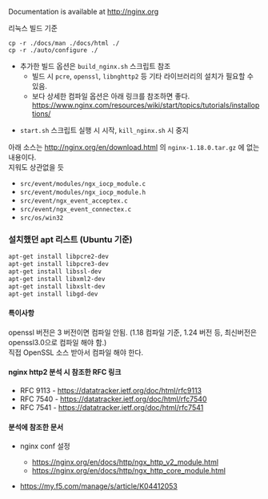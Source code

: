 
Documentation is available at http://nginx.org



리눅스 빌드 기준
```
cp -r ./docs/man ./docs/html ./
cp -r ./auto/configure ./
```

- 추가한 빌드 옵션은 `build_nginx.sh` 스크립트 참조
    - 빌드 시 `pcre`, `openssl`, `libnghttp2` 등 기타 라이브러리의 설치가 필요할 수 있음.
    - 보다 상세한 컴파일 옵션은 아래 링크를 참조하면 좋다. \
        <https://www.nginx.com/resources/wiki/start/topics/tutorials/installoptions/> 

+ `start.sh` 스크립트 실행 시 시작, `kill_nginx.sh` 시 중지

아래 소스는 <http://nginx.org/en/download.html> 의 `nginx-1.18.0.tar.gz` 에 없는 내용이다. \
지워도 상관없을 듯
- `src/event/modules/ngx_iocp_module.c`
- `src/event/modules/ngx_iocp_module.h`
- `src/event/ngx_event_acceptex.c`
- `src/event/ngx_event_connectex.c`
- `src/os/win32`


### 설치했던 apt 리스트 (Ubuntu 기준)

```bash
apt-get install libpcre2-dev
apt-get install libpcre3-dev
apt-get install libssl-dev
apt-get install libxml2-dev
apt-get install libxslt-dev
apt-get install libgd-dev
```

#### 특이사항
openssl 버전은 3 버전이면 컴파일 안됨. (1.18 컴파일 기준, 1.24 버전 등, 최신버전은 openssl3.0으로 컴파일 해야 함.) \
직접 OpenSSL 소스 받아서 컴파일 해야 한다.


#### nginx http2 분석 시 참조한 RFC 링크

+ RFC 9113 - <https://datatracker.ietf.org/doc/html/rfc9113>
+ RFC 7540 - <https://datatracker.ietf.org/doc/html/rfc7540>
+ RFC 7541 - <https://datatracker.ietf.org/doc/html/rfc7541>


#### 분석에 참조한 문서

- nginx conf 설정
    + <https://nginx.org/en/docs/http/ngx_http_v2_module.html>
    + <https://nginx.org/en/docs/http/ngx_http_core_module.html>

- <https://my.f5.com/manage/s/article/K04412053>
